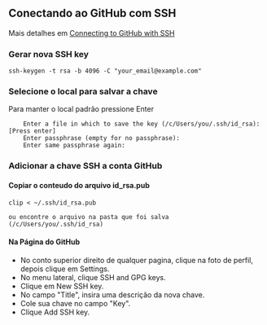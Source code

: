 ## Conectando ao GitHub com SSH

Mais detalhes em  [Connecting to GitHub with SSH](https://help.github.com/en/github/authenticating-to-github/connecting-to-github-with-ssh)

### Gerar nova SSH key

    ssh-keygen -t rsa -b 4096 -C "your_email@example.com"

### Selecione o local para salvar a chave
Para manter o local padrão pressione Enter
```
    Enter a file in which to save the key (/c/Users/you/.ssh/id_rsa):[Press enter]
    Enter passphrase (empty for no passphrase):
    Enter same passphrase again: 
```
### Adicionar a chave SSH a conta GitHub

#### Copiar o conteudo do arquivo id_rsa.pub
    clip < ~/.ssh/id_rsa.pub

    ou encontre o arquivo na pasta que foi salva (/c/Users/you/.ssh/id_rsa)

#### Na Página do GitHub
- No conto superior direito de qualquer pagina, clique na foto de perfil, depois clique em Settings.
- No menu lateral, clique SSH and GPG keys.
- Clique em New SSH key.
- No campo "Title", insira uma descrição da nova chave.
- Cole sua chave no campo "Key".
- Clique Add SSH key.


